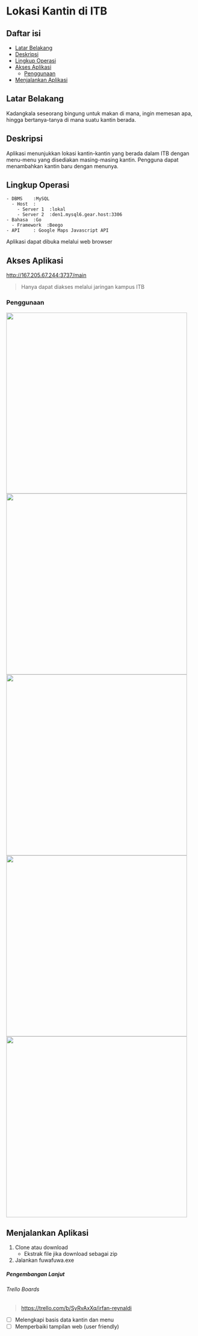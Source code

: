 # Lokasi Kantin di ITB

## Daftar isi
- [Latar Belakang](#latar-belakang)
- [Deskripsi](#deskripsi)
- [Lingkup Operasi](#lingkup-operasi)
- [Akses Aplikasi](#akses-aplikasi)
  - [Penggunaan](#penggunaan)
- [Menjalankan Aplikasi](#menjalankan-aplikasi)

## Latar Belakang
Kadangkala seseorang bingung untuk makan di mana, ingin memesan apa, hingga bertanya-tanya di mana suatu kantin berada.

## Deskripsi
Aplikasi menunjukkan lokasi kantin-kantin yang berada dalam ITB dengan menu-menu yang disediakan masing-masing kantin.
Pengguna dapat menambahkan kantin baru dengan menunya.

## Lingkup Operasi
```
- DBMS    :MySQL
  - Host  :
    - Server 1  :lokal
    - Server 2  :den1.mysql6.gear.host:3306
- Bahasa  :Go
  - Framework  :Beego
- API     : Google Maps Javascript API
```
Aplikasi dapat dibuka melalui web browser
## Akses Aplikasi
http://167.205.67.244:3737/main
> Hanya dapat diakses melalui jaringan kampus ITB
### Penggunaan
<img src="https://raw.githubusercontent.com/irs37/fuwafuwa/master/sc/1.png" width="480">
<img src="https://raw.githubusercontent.com/irs37/fuwafuwa/master/sc/2.png" width="480">
<img src="https://raw.githubusercontent.com/irs37/fuwafuwa/master/sc/3.png" width="480">
<img src="https://raw.githubusercontent.com/irs37/fuwafuwa/master/sc/4.png" width="480">
<img src="https://raw.githubusercontent.com/irs37/fuwafuwa/master/sc/5.png" width="480">

## Menjalankan Aplikasi
1. Clone atau download
    - Ekstrak file jika download sebagai zip
2. Jalankan fuwafuwa.exe

##### Pengembangan Lanjut

###### Trello Boards
> https://trello.com/b/SyRvAxXq/irfan-reynaldi

- [ ] Melengkapi basis data kantin dan menu
- [ ] Memperbaiki tampilan web (user friendly)
